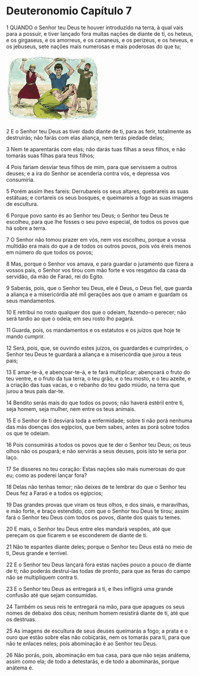 # Deuteronomio Capítulo 7

1	QUANDO o Senhor teu Deus te houver introduzido na terra, à qual vais para a possuir, e tiver lançado fora muitas nações de diante de ti, os heteus, e os girgaseus, e os amorreus, e os cananeus, e os perizeus, e os heveus, e os jebuseus, sete nações mais numerosas e mais poderosas do que tu;

![](.img/05_De_07_01_RG.jpg)

2	E o Senhor teu Deus as tiver dado diante de ti, para as ferir, totalmente as destruirás; não farás com elas aliança, nem terás piedade delas;

3	Nem te aparentarás com elas; não darás tuas filhas a seus filhos, e não tomarás suas filhas para teus filhos;

4	Pois fariam desviar teus filhos de mim, para que servissem a outros deuses; e a ira do Senhor se acenderia contra vós, e depressa vos consumiria.

5	Porém assim lhes fareis: Derrubareis os seus altares, quebrareis as suas estátuas; e cortareis os seus bosques, e queimareis a fogo as suas imagens de escultura.

6	Porque povo santo és ao Senhor teu Deus; o Senhor teu Deus te escolheu, para que lhe fosses o seu povo especial, de todos os povos que há sobre a terra.

7	O Senhor não tomou prazer em vós, nem vos escolheu, porque a vossa multidão era mais do que a de todos os outros povos, pois vós éreis menos em número do que todos os povos;

8	Mas, porque o Senhor vos amava, e para guardar o juramento que fizera a vossos pais, o Senhor vos tirou com mão forte e vos resgatou da casa da servidão, da mão de Faraó, rei do Egito.

9	Saberás, pois, que o Senhor teu Deus, ele é Deus, o Deus fiel, que guarda a aliança e a misericórdia até mil gerações aos que o amam e guardam os seus mandamentos.

10	E retribui no rosto qualquer dos que o odeiam, fazendo-o perecer; não será tardio ao que o odeia; em seu rosto lho pagará.

11	Guarda, pois, os mandamentos e os estatutos e os juízos que hoje te mando cumprir.

12	Será, pois, que, se ouvindo estes juízos, os guardardes e cumprirdes, o Senhor teu Deus te guardará a aliança e a misericórdia que jurou a teus pais;

13	E amar-te-á, e abençoar-te-á, e te fará multiplicar; abençoará o fruto do teu ventre, e o fruto da tua terra, o teu grão, e o teu mosto, e o teu azeite, e a criação das tuas vacas, e o rebanho do teu gado miúdo, na terra que jurou a teus pais dar-te.

14	Bendito serás mais do que todos os povos; não haverá estéril entre ti, seja homem, seja mulher, nem entre os teus animais.

15	E o Senhor de ti desviará toda a enfermidade; sobre ti não porá nenhuma das más doenças dos egípcios, que bem sabes, antes as porá sobre todos os que te odeiam.

16	Pois consumirás a todos os povos que te der o Senhor teu Deus; os teus olhos não os poupará; e não servirás a seus deuses, pois isto te seria por laço.

17	Se disseres no teu coração: Estas nações são mais numerosas do que eu; como as poderei lançar fora?

18	Delas não tenhas temor; não deixes de te lembrar do que o Senhor teu Deus fez a Faraó e a todos os egípcios;

19	Das grandes provas que viram os teus olhos, e dos sinais, e maravilhas, e mão forte, e braço estendido, com que o Senhor teu Deus te tirou; assim fará o Senhor teu Deus com todos os povos, diante dos quais tu temes.

20	E mais, o Senhor teu Deus entre eles mandará vespões, até que pereçam os que ficarem e se esconderem de diante de ti.

21	Não te espantes diante deles; porque o Senhor teu Deus está no meio de ti, Deus grande e terrível.

22	E o Senhor teu Deus lançará fora estas nações pouco a pouco de diante de ti; não poderás destruí-las todas de pronto, para que as feras do campo não se multipliquem contra ti.

23	E o Senhor teu Deus as entregará a ti, e lhes infligirá uma grande confusão até que sejam consumidas.

24	Também os seus reis te entregará na mão, para que apagues os seus nomes de debaixo dos céus; nenhum homem resistirá diante de ti, até que os destruas.

25	As imagens de escultura de seus deuses queimarás a fogo; a prata e o ouro que estão sobre elas não cobiçarás, nem os tomarás para ti, para que não te enlaces neles; pois abominação é ao Senhor teu Deus.

26	Não porás, pois, abominação em tua casa, para que não sejas anátema, assim como ela; de todo a detestarás, e de todo a abominarás, porque anátema é.

